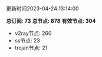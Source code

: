 更新时间2023-04-24 13:14:00

**总订阅: 73**
**总节点: 878**
**有效节点: 304**
- v2ray节点: 260
- ss节点: 23
- trojan节点: 21
